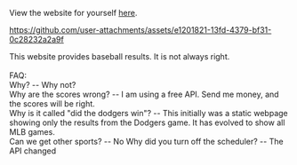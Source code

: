 
View the website for yourself [here](https://jonathanharper3.github.io/did-the-dodgers-win).<br>

https://github.com/user-attachments/assets/e1201821-13fd-4379-bf31-0c28232a2a9f

This website provides baseball results. It is not always right. <br>
<br>
FAQ:<br> 
Why? -- Why not?<br>
Why are the scores wrong? -- I am using a free API. Send me money, and the scores will be right.<br>
Why is it called "did the dodgers win"? -- This initially was a static webpage showing only the results from the Dodgers game. It has evolved to show all MLB games.<br>
Can we get other sports? -- No
Why did you turn off the scheduler? -- The API changed
